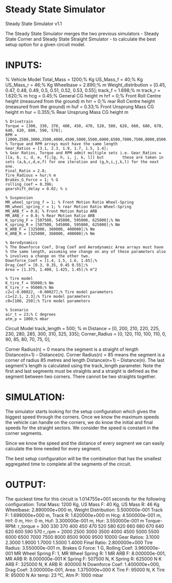 Steady State Simulator
====================

Steady State Simulator v1.1

The Steady State Simulator merges the two previous simulators - Steady State Corner and Steady State Straight Simulator - to calculate the best setup option for a given circuit model.



INPUTS:
========================================================================================================================
% Vehicle Model
    Total_Mass = 1200;% Kg
    US_Mass_f = 40;% Kg
    US_Mass_r = 46;% Kg
    Wheelbase = 2.890;% m
    Weight_distribution = [0.45, 0.47, 0.48, 0.49, 0.5, 0.51, 0.52, 0.53, 0.55]; 
    track_f = 1.698;% m
    track_r = 1.620;% m
    hcg = 0.45;% General CG height m
    hrf = 0;% Front Roll Centre height (measured from the ground) m
    hrr = 0;% rear Roll Centre height (measured from the ground) m
    huf = 0.33;% Front Unsprung Mass CG height m
    hur = 0.355;% Rear Unsprung Mass CG height m
    
    % Drivetrain
    Torque = [300, 330, 370, 400, 450, 470, 520, 580, 620, 660, 680, 670, 640, 620, 600, 590, 570];
    RPM = [2000,2500,3000,3500,4000,4500,5000,5500,6000,6500,7000,7500,8000,8500,9000,9500,10000];
    % Torque and RPM arrays must have the same length
    Gear_Ratios = [3.1, 2.3, 1.9, 1.7, 1.5, 1.4];
    % Gear Ratios, Torque and RPM admit multiple sets i.e. Gear_Ratios = [[a, b, c, d, e, f];[g, h, i, j, k, l]] but        these are taken in sets (a,b,c,d,e,f) for one iteration and (g,h,i,j,k,l) for the next one.
    Final_Ratio = 2.8;
    Tire_Radious = hur;% m
    Brakes_G_Force = 1; % G
    rolling_coef = 0.396;
    gearshift_delay = 0.02; % s
 
    % Suspension
    MR_wheel_spring_f = 1; % Front Motion Ratio Wheel-Spring
    MR_wheel_spring_r = 1; % rear Motion Ratio Wheel-Spring
    MR_ARB_f = 0.8; % Front Motion Ratio ARB
    MR_ARB_r = 0.8; % Rear Motion Ratio ARB
    K_spring_F = [507500, 545000, 595000, 625000];% Nm
    K_spring_R = [507500, 545000, 595000, 625000];% Nm
    K_ARB_F = [325000, 360000, 400000];% Nm
    K_ARB_R = [325000, 360000, 400000];% Nm
 
    % Aerodynamics
    % The Downforce Coef, Drag Coef and Aerodynamic Area arrays must have
    % the same length, assuming one change on any of these parameters also
    % involves a change on the other two.
    Downforce_Coef = [1.4, 1.5, 1.6, 1.65];% 
    Drag_Coef = [0.3, 0.35, 0.45 0.55];% 
    Area = [1.375, 1.400, 1.425, 1.45];% m^2
 
    % Tire model
    K_tire_f = 95000;% Nm
    K_tire_r = 95000;% Nm
    c2=[-0.00022, -0.00027];% Tire model parameters
    c1=[2.1, 2.3];% Tire model parameters
    c0=[100, 250];% Tire model parameters
 
    % Scenario
    air_t = 23;% C degrees
    atm_p = 1000;% mbar
    
Circuit Model
    track_length = 500; % m
    Distance = 	   [0, 200, 210, 220, 225, 230, 280, 285, 300, 310, 325, 335];
    Corner_Radius = [0, 120, 110, 100, 110, 0,   90,  85,  80,  70,  75,  0];
  
Corner Radius(n) = 0 means the segment is a straight of length Distance(n+1) – Distance(n). 
Corner Radius(n) = 85 means the segment is a corner of radius 85 metres and length Distance(n+1) – Distance(n). 
The last segment's length is calculated using the track_length parameter. 
Note the first and last segments must be straights and a straight is defined as the segment between two corners. There cannot be two straights together.



SIMULATION:
========================================================================================================================
The simulator starts looking for the setup configuration which gives the biggest speed through the corners. Once we know the maximum speeds the vehicle can handle on the corners, we do know the initial and final speeds for the straight sectors. We consider the speed is constant in the corner segments.

Since we know the speed and the distance of every segment we can easily calculate the time needed for every segment.

The best setup configuration will be the combination that has the smallest aggregated time to complete all the segments of the circuit.  



OUTPUT:
========================================================================================================================
  The quickest time for this circuit is 1.014755e+001 seconds for the following configuration:
  Total Mass: 1200 Kg, US Mass F: 40 Kg, US Mass R: 46 Kg
  Wheelbase: 2.890000e+000 m, Weight Distribution: 5.500000e-001
  Track F: 1.698000e+000 m, Track R: 1.620000e+000 m
  Hcg: 4.500000e-001 m, Hrf: 0 m, Hrr: 0 m, Huf: 3.300000e-001 m, Hur: 3.550000e-001 m
  Torque-RPM:
    r_torque = 300 330 370 400 450 470 520 580 620 660 680 670 640 620 600 590 		570
    r_rpm = 2000 2500 3000 3500 4000 4500 5000 5500 6000 6500 7000 7500 8000 		8500 9000 9500 10000
  Gear Ratios: 3.1000    2.3000    1.9000    1.7000    1.5000    1.4000
  Final Ratio: 2.800000e+000
  Tire Radius: 3.550000e-001 m, Brakes G Force: 1 G, Rolling Coef: 3.960000e-001
  MR Wheel Spring F: 1, MR Wheel Spring R: 1
  MR ARB F: 8.000000e-001, MR ARB R: 8.000000e-001
  K Spring F: 507500 N, K Spring R: 625000 N
  K ARB F: 325000 N, K ARB R: 400000 N
  Downforce Coef: 1.400000e+000, Drag Coef: 3.000000e-001, Area: 1.375000e+000
  K Tire F: 95000 N, K Tire R: 95000 N
  Air temp: 23 ºC, Atm P: 1000 mbar
